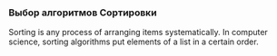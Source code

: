 ### Выбор алгоритмов Сортировки
Sorting is any process of arranging items systematically. In computer science, sorting algorithms put elements of a list in a certain order.